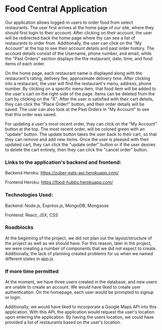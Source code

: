# Food Central Application 
Our application allows logged-in users to order food from select restaurants. The user first arrives at the home page of our site, where they should first login to their account. After clicking on their account, the user will be redirected back the home page where thy can see a list of restaurants to order from. Additionally, the user can click on the "My Account" at the top to see their account details and past order history. The account details consist of the Username, phone number, and email, while the "Past Orders" section displays the the restaurant, date, time, and food items of each order. 

On the home page, each restaurant name is displayed along with the restaurant's rating, delivery fee, approximate delivery time. After clicking into a restaurant, the user will find the restaurant's menu, address, phone number. By clicking on a specific menu item, that food item will be added to the user's cart on the right-side of the page. Items can be deleted from the cart by clicking on the "X". After the user is satisfied with their cart details, they can click the "Place Order!" button, and their order details will be saved. The user can also look at the Past Orders in "My Account" to see that this order was saved. 

For updating a user's most recent order, they can click on the "My Account" button at the top. The most recent order, will be colored green with an "update" button. The update button takes the user back to their cart, so that they can remove and add new items. Once the user is pleased with their updated cart, they can click the "update order" button or if the user desires to delete the cart entirely, then they can click the "cancel order" button. 

### Links to the application's backend and frontend: 
 Backend Heroku: https://zuber-eats-api.herokuapp.com/

 Frontend Heroku: https://food-hubbs.herokuapp.com/

### Technologies Used: 
Backend: Node.js, Express.js, MongoDB, Mongoose

Frontend: React, JSX, CSS

### Roadblocks

At the beginning of the project, we did not plan out the layout/structure of the project as well as we should have. For this reason, later in the project, we were creating a number of components that we did not expect to create. Additionally, the lack of planning created problems for us when we named different states in app.js. 


### If more time permitted
At the moment, we have three users created in the database, and new users are unable to create an account. We would have liked to create user authentication. On the homepage, each user would be prompted to signup or login. 

Additionally, we would have liked to incorporate a Google Maps API into this application. With this API, the application would request the user's location upon entering the application. By having the users location, we could have provided a list of restaurants based on the user's location. 











